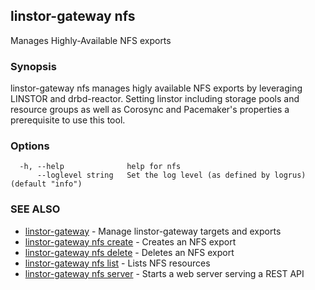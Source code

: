## linstor-gateway nfs

Manages Highly-Available NFS exports

### Synopsis

linstor-gateway nfs manages higly available NFS exports by leveraging LINSTOR
and drbd-reactor. Setting linstor including storage pools and resource groups
as well as Corosync and Pacemaker's properties a prerequisite to use this tool.

### Options

```
  -h, --help              help for nfs
      --loglevel string   Set the log level (as defined by logrus) (default "info")
```

### SEE ALSO

* [linstor-gateway](linstor-gateway.md)	 - Manage linstor-gateway targets and exports
* [linstor-gateway nfs create](linstor-gateway_nfs_create.md)	 - Creates an NFS export
* [linstor-gateway nfs delete](linstor-gateway_nfs_delete.md)	 - Deletes an NFS export
* [linstor-gateway nfs list](linstor-gateway_nfs_list.md)	 - Lists NFS resources
* [linstor-gateway nfs server](linstor-gateway_nfs_server.md)	 - Starts a web server serving a REST API

